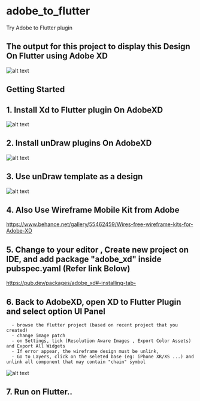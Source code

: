 # adobe_to_flutter

Try Adobe to Flutter plugin
## The output for this project to display this Design On Flutter using Adobe XD
![alt text](https://github.com/alif-haikal/adobeXD_to_flutter/blob/master/assets/images/output.png?raw=true)

## Getting Started


## 1. Install Xd to Flutter plugin On AdobeXD
![alt text](https://github.com/alif-haikal/adobeXD_to_flutter/blob/master/assets/images/xd_to_flutter_plugin.png?raw=true)


## 2. Install unDraw plugins On AdobeXD
![alt text](https://github.com/alif-haikal/adobeXD_to_flutter/blob/master/assets/images/unDraw.png?raw=true)



## 3. Use unDraw template as a design
![alt text](https://github.com/alif-haikal/adobeXD_to_flutter/blob/master/assets/images/unDraw2.png?raw=true)


## 4. Also Use Wireframe Mobile Kit from Adobe
   https://www.behance.net/gallery/55462459/Wires-free-wireframe-kits-for-Adobe-XD


## 5. Change to your editor , Create new project on IDE, and add package "adobe_xd" inside pubspec.yaml (Refer link Below)
   https://pub.dev/packages/adobe_xd#-installing-tab-

## 6. Back to AdobeXD, open XD to Flutter Plugin and select option UI Panel
      - browse the flutter project (based on recent project that you created)
      - change image patch
      - on Settings, tick (Resolution Aware Images , Export Color Assets) and Export All Widgets
      - If error appear, the wireframe design must be unlink,
      - Go to Layers, click on the seleted base (eg: iPhone XR/XS ...) and unlink all component that may contain "chain" symbol
 
 ![alt text](https://github.com/alif-haikal/adobeXD_to_flutter/blob/master/assets/images/chain.png?raw=true)

## 7. Run on Flutter..

